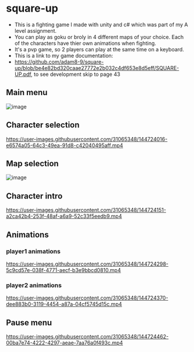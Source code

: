 # square-up
- This is a fighting game I made with unity and c# which was part of my A level assignment.
- You can play as goku or broly in 4 different maps of your choice. Each of the characters have thier own animations when fighting. 
- It's a pvp game, so 2 players can play at the same time on a keyboard.    
- This is a link to my game documentation: 
- https://github.com/adam8-9/square-up/blob/be4e82bd320caae27772e2b032c4df653e8d5eff/SQUARE-UP.pdf, to see development skip to page 43
## Main menu
![image](https://user-images.githubusercontent.com/31065348/144723924-0208145d-f0e7-4dd4-82b9-a746354d48ad.png)
## Character selection 
https://user-images.githubusercontent.com/31065348/144724016-e6574a05-64c3-49ea-91d8-c42040495aff.mp4
## Map selection
![image](https://user-images.githubusercontent.com/31065348/144724061-07a3b4be-d8dc-4792-9e5d-44225dc237e3.png)
## Character intro
https://user-images.githubusercontent.com/31065348/144724151-a2ca42b4-253f-48af-a6a9-52c33f5eedb9.mp4
## Animations 
### player1 animations
https://user-images.githubusercontent.com/31065348/144724298-5c9cd57e-038f-4771-aecf-b3e9bbcd0810.mp4
### player2 animations
https://user-images.githubusercontent.com/31065348/144724370-dee883b0-3119-4454-a87a-04cf5745d15c.mp4
## Pause menu 
https://user-images.githubusercontent.com/31065348/144724462-00ba7e74-4222-4297-aeae-7aa76a0f493c.mp4


